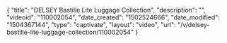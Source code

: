 {
    "title": "DELSEY Bastille Lite Luggage Collection",
    "description": "",
    "videoid": "110002054",
    "date_created": "1502524666",
    "date_modified": "1504367144",
    "type": "captivate",
    "layout": "video",
    "url": "\/v\/delsey-bastille-lite-luggage-collection\/110002054"
}